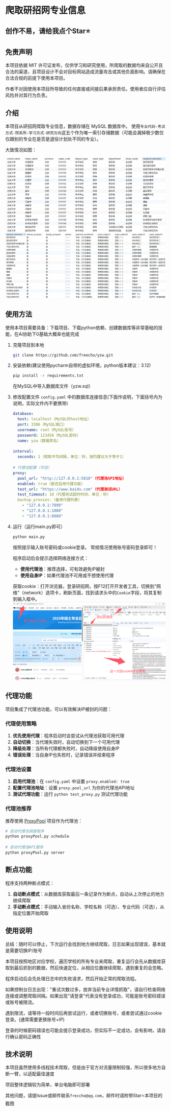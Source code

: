 # 爬取研招网专业信息
## 创作不易，请给我点个Star⭐️

## 免责声明
本项目依据 MIT 许可证发布，仅供学习和研究使用，所爬取的数据均来自公开且合法的渠道，且项目设计不会对目标网站造成流量攻击或其他负面影响。请确保在合法合规的前提下使用本项目。

作者不对因使用本项目所导致的任何直接或间接后果承担责任。使用者应自行评估风险并对其行为负责。

## 介绍
本项目从研招网爬取专业信息，数据存储在 MySQL 数据库中。
使用`专业代码-考试方式-院系所-学习方式-研究方向`这五个作为唯一索引存储数据（可能会漏掉极少数仅仅跟别的专业在是否是退役计划处不同的专业）。

大致情况如图：

![截图1](img/screenshot1.png)
![截图2](img/screenshot2.png)

## 使用方法
使用本项目需要具备：下载项目、下载python依赖、创建数据库等非常基础的技能，在Ai协助下0基础大概率也能完成

1. 克隆项目到本地
   ```bash
   git clone https://github.com/freecho/yzw.git
   ```

2. 安装依赖(建议使用pycharm自带的虚拟环境，python版本建议：3.12)
   ```bash
   pip install -r requirements.txt
   ```
   在MySQL中导入数据库文件（yzw.sql）

3. 修改配置文件 `config.yaml` 中的数据库连接信息(下面作说明，下面括号内为说明，实际文件内不要携带)
   ```yaml
   database:
     host: localhost（MySQL的host地址）
     port: 3306（MySQL端口）
     username: root（MySQL账号）
     password: 123456（MySQL密码）
     name: yzw（数据库名）
   
   interval:
     seconds: 1（爬取平均间隔，单位：秒，强烈建议大于等于1）
   
   # 代理池配置（可选）
   proxy:
     pool_url: "http://127.0.0.1:5010"（代理池API地址）
     enabled: true（是否启用代理功能）
     test_url: "https://www.baidu.com"（代理测试URL）
     test_timeout: 10（代理测试超时时间，单位：秒）
     backup_proxies:（备用代理列表）
       - "127.0.0.1:7890"
       - "127.0.0.1:1080"
       - "127.0.0.1:8080"
   ```
   
4. 运行（运行main.py即可）
   ```bash
   python main.py
   ```
   按照提示输入账号密码或cookie登录。
   常规情况使用账号密码登录即可！

   程序启动后会提示选择网络连接方式：
   - **使用代理池**：推荐选择，可有效避免IP被封
   - **使用自身IP**：如果代理池不可用或不想使用代理

   获取cookie：打开浏览器，登录研招网，按F12打开开发者工具，切换到"网络"（network）选项卡，刷新页面，找到请求头中的`Cookie`字段，将其复制到输入框中。
   ![图片](img/screenshot3.png)

## 代理功能
项目集成了代理池功能，可以有效解决IP被封的问题：

### 代理使用策略
1. **优先使用代理**：程序启动时会尝试从代理池获取可用代理
2. **自动切换**：当代理失效时，自动切换到下一个可用代理
3. **降级处理**：当所有代理都失败时，自动降级使用自身IP
4. **错误处理**：当自身IP也失败时，记录错误并结束程序

### 代理池设置
1. **启用代理池**：在 `config.yaml` 中设置 `proxy.enabled: true`
2. **配置代理池地址**：设置 `proxy.pool_url` 为你的代理池API地址
3. **测试代理功能**：运行 `python test_proxy.py` 测试代理功能

### 代理池推荐
推荐使用 [ProxyPool](https://github.com/jhao104/proxy_pool) 项目作为代理池：
```bash
# 启动代理池调度程序
python proxyPool.py schedule

# 启动代理池API服务
python proxyPool.py server
```

## 断点功能
程序支持两种断点模式：

1. **自动断点模式**：从数据库获取最后一条记录作为断点，自动从上次停止的地方继续爬取
2. **手动断点模式**：手动输入省份名称、学校名称（可选）、专业代码（可选），从指定位置开始爬取

## 使用说明
总结：随时可以停止，下次运行会找到地方继续爬取，日志如果出现错误，基本就是需要切换IP/账号

本项目按照地区对应学校，遍历学校的所有专业来爬取，重复运行会先从数据库获取到最后抓到的数据，然后快速定位，从相应位置继续爬取，遇到重复的会忽略。

程序启动后会先处理日志中的失败请求，然后开始正常的爬取流程。

如果控制台日志出现："重试次数过多，放弃当前专业详情抓取"，请自行检查网络连接或调整爬取间隔。如果出现"请登录"代表没有登录成功，可能是账号密码错误或账号被限流。

遇到限流，请等待一段时间后再尝试运行，或者切换账号，或者尝试通过cookie登录。(通常需要更换账号+IP)

登录的时候密码错误也可能会提示登录成功，但实际不一定成功，会有影响，请自行确认密码正确性

## 技术说明
本项目虽然使用多线程技术爬取，但是由于官方对流量限制较强，所以很多地方自断一臂，以适配最佳速度

项目整体逻辑较为简单，单台电脑即可部署

其他问题，请提Issue或邮件联系`freccho@qq.com`，邮件时请附带Star⭐️本项目的截图
